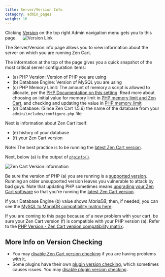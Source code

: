 ```yaml
---
title: Server/Version Info 
category: admin_pages
weight: 10
---
```


Clicking [Version](/user/admin_pages/admin_version/) on the top right Admin navigation menu gets you to this page.  &nbsp;&nbsp;&nbsp; ![Version Link](/images/skinny_version.png)

The Server/Version info page allows you to view information about the server 
on which you are running Zen Cart. 

The information at the top of the page gives you a quick snapshot of the most 
critical server configuration items: 

- (a) PHP Version: Version of PHP you are using
- (b) Database Engine: Version of MySQL you are using
- (c) PHP Memory Limit: The amount of memory a script is allowed to allocate, per the [PHP Documentation on this setting](https://www.php.net/manual/en/ini.core.php#ini.memory-limit).  Read more about choosing an initial value for memory limit in [PHP memory limit and Zen Cart](/user/first_steps/server_requirements/#php-memory-recommendations), and checking and updating the value in [PHP memory_limit](/user/running/memory_limit/)
- (d) Database: (Since Zen Cart 1.5.6) the name of the database from your `admin/includes/configure.php` file 

Next is information about Zen Cart itself: 
- (e) history of your database
- (f) your Zen Cart version

Note: The best practice is to be running the [latest Zen Cart version](/user/first_steps/get_zen_cart/). 

Next, below (a) is the output of [`phpinfo()`](https://www.php.net/manual/en/function.phpinfo.php). 

<img src="/images/version_info_zc_156.png" alt="Zen Cart Version information" />
<br>

Be sure the version of PHP (a) you are running is a 
[supported version](https://www.php.net/supported-versions.php). 
Running an older unsupported version leaves you vulnerable to attack 
by bad guys.  Note that updating PHP sometimes means [upgrading your Zen Cart software](/user/upgrading) so that you're running the [latest Zen Cart version](/user/first_steps/get_zen_cart/). 

If your Database Engine (b) value shows *MariaDB*, 
then, if needed, you can see the 
[MySQL to MariaDB compatibility matrix here](https://mariadb.com/kb/en/mariadb-vs-mysql-compatibility/).

If you are coming to this page because of a new problem with your cart, be sure your Zen Cart version (f) is compatible with your PHP version (a).  Refer to the [PHP Version - Zen Cart version compatibility matrix](/user/first_steps/server_requirements/#php-version). 

## More Info on Version Checking

-  You may [disable Zen Cart version checking](/user/speed/admin_slow/) if you are having problems with it.  
- Some plugins have their own [plugin version checking](/dev/plugins/tips/#automatic-new-version-checks), which sometimes causes issues.  You may [disable plugin version checking](/user/plugins/version_check/). 


